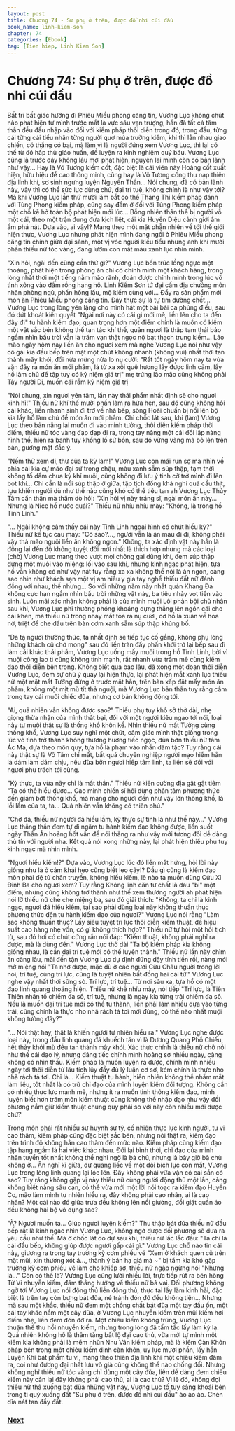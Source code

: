 ```yaml
---
layout: post
title: Chương 74 - Sư phụ ở trên, được đồ nhi cúi đầu
book_name: linh-kiem-son
chapter: 74
categories: [Ebook]
tag: [Tien hiep, Linh Kiem Son]
---
```


# Chương 74: Sư phụ ở trên, được đồ nhi cúi đầu

Bất tri bất giác hướng đi Phiêu Miểu phong căng tin, Vương Lục không chút nào phát hiện tự mình trước mắt là vực sâu vạn trượng, hắn đã tất cả tâm thần đều đầu nhập vào đối với kiếm pháp thôi diễn trong đó, trong đầu, từng cái từng cái tiểu nhân từng người quơ múa trường kiếm, khi thì lẫn nhau giao chiến, có thắng có bại, mà làm vì là người đứng xem Vương Lục, thì lại có thể từ đó hấp thủ giáo huấn, đề luyện ra kinh nghiệm quý báu. Vương Lục cũng là trước đây không lâu mới phát hiện, nguyên lai mình còn có bản lãnh như vậy... Hay là Vô Tương kiếm cốt, đặc biệt là cái viên này Hoàng cốt xuất hiện, hữu hiệu đề cao thông minh, cũng hay là Vô Tương công thu nạp thiên địa linh khí, sơ sinh ngưng luyện Nguyên Thần... Nói chung, đã có bản lãnh này, vậy thì có thể sức lực dùng chứ, đại trí tuệ, không chính là như vậy tới? Mà khi Vương Lục lần thứ mười lăm bắt có thể Thảng Thi kiếm pháp đánh với Tùng Phong kiếm pháp, cũng say đắm ở đối với Tùng Phong kiếm pháp một chỗ kẽ hở toàn bộ phát hiện mới lúc... Bỗng nhiên thân thể bị người vỗ một cái, theo một trận đung đưa kịch liệt, cái kia Huyền Diệu cảnh giới ầm ầm phá nát. Dựa vào, ai vậy!? Mang theo một mặt phẫn nhiên về tới thế giới hiện thực, Vương Lục nhưng phát hiện mình đang ngồi ở Phiêu Miểu phong căng tin chính giữa đại sảnh, một vị vóc người kiều tiểu nhưng anh khí mười phần thiếu nữ tóc vàng, đang lườm con mắt màu xanh lục nhìn mình.

"Xin hỏi, ngài đến cùng cần thứ gì?" Vương Lục bốn trúc lồng ngực một thoáng, phát hiện trong phòng ăn chỉ có chính mình một khách hàng, trong lòng nhất thời một tiếng nằm mão rãnh, đoán được chính mình trong lúc vô tình xông vào đầm rồng hang hổ. Linh Kiếm Sơn tứ đại cấm địa chưởng môn nhân phòng ngủ, phấn hồng lầu, mộ kiếm cùng với... Đẩy ra sản phẩm mới món ăn Phiêu Miểu phong căng tin. Đây thực sự là tự tìm đường chết... Vương Lục trong lòng yên lặng cho mình hát một bài bài ca phúng điếu, sau đó dứt khoát kiên quyết "Ngài nơi này có cái gì mới mẻ, liền lên cho ta đến đây đi" tu hành kiếm đạo, quan trọng hơn một điểm chính là muốn có kiếm một vật sắc bén không thể tan tác khí thế, quản ngươi là thập tam thái bảo ngắm nhìn bầu trời vẫn là trăm vạn thật ngọc nộ bạt thạch trung kiếm... Lão mão ngày hôm nay liền ăn cho ngươi xem mà nghe Vương Lục nói như vậy cô gái kia đầu bếp trên mặt một chút không nhanh (không vui) nhất thời tan thành mây khói, đổi nửa mừng nửa lo nụ cười: "Rất tốt ngày hôm nay ta vừa vặn đẩy ra món ăn mới phẩm, là từ xa xôi quê hương lấy được linh cảm, lấy hồ làm chủ đề tập tuy có kỷ niệm giá trị" mẹ trứng lão mão cũng không phải Tây người Di, muốn cái rắm kỷ niệm giá trị

"Nói chung, xin ngươi yên tâm, lần này thái phẩm nhất định sẽ cho ngươi kinh hỉ!" Thiếu nữ khí thế mười phần làm ra hứa hẹn, sau đó cũng không hỏi cái khác, liền nhanh sinh đi trở về nhà bếp, sông Hoài chuẩn bị nổi lên bộ kia lấy hồ làm chủ đề món ăn mới phẩm. Chỉ chốc lát sau, khi (làm) Vương Lục theo bản năng lại muốn đi vào minh tưởng, thôi diễn kiếm pháp thời điểm, thiếu nữ tóc vàng đạp đạp đi ra, trong tay nâng một cái đối lập nàng hình thể, hiện ra banh tuy khổng lồ sứ bồn, sau đó vững vàng mà bỏ lên trên bàn, gương mặt đắc ý.

"Nếm thử xem đi, thư của ta kỳ làm!" Vương Lục con mái run sợ mà nhìn về phía cái kia cự mão đại sứ trong chậu, màu xanh sẫm súp thập, tạm thời không tố dấm chua kỳ khí muội, cũng không đi lưu ý tình cờ trở mình đi lên bọt khí... Chỉ cần là nổi súp thập ở giữa, tập tịch đồng khả nghi quả cầu thịt, tựu khiến người dù như thế nào cũng khó có thể tiêu tan ah Vương Lục Thủy Tâm cẩn thận mà thăm dò hỏi: "Xin hỏi vị này tráng sĩ, ngài món ăn này... Nhưng là Nice hồ nước quái?" Thiếu nữ nhíu nhíu mày: "Không, là trong hồ Tinh Linh." 

"... Ngài không cảm thấy cái này Tinh Linh ngoại hình có chút hiếu kỳ?" Thiếu nữ kế tục cau mày: "Có sao?..., ngươi vẫn là ăn mau đi đi, không phải vậy thả mão nguội liền ăn không ngon." Không, ta xác định vật này hẳn là đông lại đến độ không tuyệt đối mới nhất là thích hợp nhưng mà các loại (chờ) Vương Lục mang theo vượt mọi chông gai dũng khí, đem súp thập đựng một muôi vào miệng: lối vào sau khi, nhưng kinh ngạc phát hiện, tựa hồ vẫn không có như vậy nát tuy rằng xa xa không thể nói là ăn ngon, càng sao nhìn như khách sạn một vị am hiểu y gia tay nghề thiếu đất nữ đánh đồng với nhau, thế nhưng... So với những năm này nhất quán Khang Đa không cực hạn ngắm nhìn bầu trời những vật này, ba tiêu nhảy vọt tiến vào sinh. Luôn mãi xác nhận không phải là của mình muội Lôi phản bội chủ nhân sau khi, Vương Lục phi thường phóng khoáng dựng thẳng lên ngón cái cho cái khen, mà thiếu nữ trong nháy mắt tỏa ra nụ cười, cơ hồ là xuân về hoa nở, triệt để che dấu trên bàn cơm xanh sẫm súp thập khủng bố.

"Đa tạ ngươi thưởng thức, ta nhất định sẽ tiếp tục cố gắng, không phụ lòng những khách cũ chờ mong" sau đó liền tràn đầy phấn khởi trở lại bếp sau đi làm cái khác thái phẩm, Vương Lục uống mấy muôi trong hồ Tinh Linh, bởi vì muội công lao tì cũng không tính mạnh, rất nhanh vừa trầm mê cùng kiếm đạo thôi diễn bên trong. Không biết qua bao lâu, đã xong một đoạn thôi diễn Vương Lục, đem sự chú ý quay lại hiện thực, lại phát hiện mắt xanh lục thiếu nữ một mặt mất Tưởng đứng ở trước mặt hắn, trên bàn xếp đặt mấy món ăn phẩm, không một mịt mù tít thả nguội, mà Vương Lục bản thân tuy rằng cầm trong tay cái muôi chiếc đũa, nhưng cơ bản không động tới.

"Ai, quả nhiên vẫn không được sao?" Thiếu phụ tuy khổ sở thở dài, nhẹ giọng thừa nhận của mình thất bại, đối với một người kiêu ngạo tới nói, loại này tư muội thật sự là thống khổ khôn kể. Nhìn thiếu nữ mất Tưởng cùng thống khổ, Vương Lục suy nghĩ một chút, cảm giác mình thật giống trong lúc vô tình trở thành không thương hương tiếc ngọc, đùa bỡn thiếu nữ tâm Ác Ma, dựa theo môn quy, tựa hồ là phạm vào nhẫn dâm tặc? Tuy rằng cái này thật sự là Vô Tâm chi mất, bất quá chuyên nghiệp người mạo hiểm hẳn là dám làm dám chịu, nếu đùa bỡn ngươi hiếp tâm linh, ta liền sẽ đối với ngươi phụ trách tới cùng.

"Kỳ thực, ta vừa nãy chỉ là mất thần." Thiếu nữ kiên cường địa gật gật tiêm "Ta có thể hiểu được... Cao minh chiến sĩ hội dùng phân tâm phương thức đến giảm bớt thống khổ, mà mang cho ngươi đến như vậy lớn thống khổ, là lỗi lầm của ta, ta... Quả nhiên vẫn không có thiên phú." 

"Chờ đã, thiếu nữ ngươi đã hiểu lầm, kỳ thực sự tình là như thế này..." Vương Lục thẳng thắn đem tự di ngâm tu hành kiếm đạo không được, liền suốt ngày Thần Ân hoảng hốt vấn đề nói thẳng ra như vậy mới tương đối dễ dàng thủ tín với người nha. Kết quả nói xong những này, lại phát hiện thiếu phụ tuy kinh ngạc mà nhìn mình.

"Ngươi hiểu kiếm!?" Dựa vào, Vương Lục lúc đó liền mất hứng, hỏi lời này giống như là ở cảm khái heo cũng biết leo cây!? Dầu gì cũng là kiếm đạo môn phái đệ tử chân truyền, không hiểu kiếm, lẽ nào ta muốn dùng Cửu Xỉ Đinh Ba cho ngươi xem? Tuy rằng Không linh căn tư chất là đau "bi" một điểm, nhưng cũng không trở thành như thế xem thường người ah phát hiện nói lỡ thiếu nữ che che miệng ba, sau đó giải thích: "Không, ta chỉ là kinh ngạc, ngươi đã hiểu kiếm, tại sao phải dùng loại này không thuần thục phương thức đến tu hành kiếm đạo của ngươi?" Vương Lục nói rằng "Làm sao không thuần thục? Lấy siêu tuyệt trí lực thôi diễn kiếm thuật, đề hiệu suất cao hàng nhẹ vốn, có gì không thích hợp?" Thiếu nữ tự hỏi một hồi tịch từ, sau đó hơi có chút cứng rắn nói đáp: "Kiếm thuật, không phải nghĩ ra được, mà là dùng đến." Vương Lục thở dài "Ta bộ kiếm pháp kia không giống nhau, là cần đại trí tuệ mới có thể luyện thành." Thiếu nữ lần này chìm ân càng lâu, mãi đến tận Vương Lục dự định đứng dậy tính tiền rồi, nàng mới mở miệng nói "Ta nhớ được, mặc dù ở các ngươi Cửu Châu người trong lời nói, trí tuệ, cùng trí lực, cũng là tuyệt nhiên bất đồng hai cái từ." Vương Lục nghe vậy nhất thời sững sờ. Trí lực, trí tuệ... Từ nơi sâu xa, tựa hồ có một đạo linh quang thoáng hiện. Thiếu nữ khẽ nhíu mày, nói tiếp "Trí lực, là Tiên Thiên nhân tố chiếm đa số, trí tuệ, nhưng là ngày kia từng trải chiếm đa số. Nếu là muốn đại trí tuệ mới có thể tu thành, liền phải làm nhiều dựa vào từng trải, cũng chính là thực nho nhã rách tả tơi mới đúng, có thể nào nhất muội không tưởng đây?" 

"... Nói thật hay, thật là khiến người tự nhiên hiểu ra." Vương Lục nghe được loại này, trong đầu linh quang đã khuếch tán vì là Dương Quang Phổ Chiếu, hết thảy khói mù đều tan thành mây khói. Xác thực chính là thiếu nữ chỗ nói như thế cái đạo lý, nhưng đáng tiếc chính mình hoảng sợ nhiều ngày, càng không có nhìn thấu. Kiếm pháp là muốn luyện ra được, chính mình nhiều ngày tới thôi diễn từ lâu tích lũy đầy đủ lý luận cơ sở, kém chính là thực nho nhã rách tả tơi. Chỉ là... Kiếm thuật tu hành, hiển nhiên không thể nhắm mắt làm liều, tốt nhất là có trữ chỉ đạo của mình luyện kiếm đối tượng. Không cần có nhiều thực lực mạnh mẽ, nhưng ít ra muốn tinh thông kiếm đạo, mình luyện biết hơn trăm môn kiếm thuật cũng không thể nhập đạo như vậy đối phương nắm giữ kiếm thuật chung quy phải so với này còn nhiều mới được chứ?

Trong môn phái rất nhiều sư huynh sư tỷ, cố nhiên thực lực kinh người, tu vi cao thâm, kiếm pháp cũng đặc biệt sắc bén, nhưng nói thật ra, kiếm đạo trên trình độ không hẳn cao thâm đến mức nào. Kiếm pháp cùng kiếm đạo tập hang ngầm là hai việc khác nhau. Đổi lại bình thời, chỉ đạo của mình nhân tuyển tốt nhất không thể nghi ngờ là bà chủ, nhưng là bây giờ bà chủ không ở... Ân nghĩ kĩ giữa, dư quang liếc về một đôi bích lục con mắt, Vương Lục trong lòng linh quang lại lóe lên. Đây không phải vừa vặn có cái sẵn có sao? Tuy rằng không gặp vị này thiếu nữ cùng người động thủ một lần, càng không biết nàng sâu cạn, có thể vừa mới một lời nói toạc ra kiếm đạo Huyền Cơ, mão làm mình tự nhiên hiểu ra, đây không phải cao nhân, ai là cao nhân? Một cái nào đó giữa trưa đều không lên nổi giường, đổi giặt quần áo đều không hai bộ vô dụng sao?

"À? Ngươi muốn ta... Giúp ngươi luyện kiếm?" Thu thập bát đũa thiếu nữ đầu bếp rất là kinh ngạc nhìn Vương Lục, không ngờ được đối phương sẽ đưa ra yêu cầu như thế. Mà ở chốc lát do dự sau khi, thiếu nữ lắc lắc đầu: "Ta chỉ là cái đầu bếp, không giúp được ngươi gấp cái gì." Vương Lục chỗ nào tin cái này, giương ra trong tay trường kỳ cơm phiếu vé "Xem ở khách quen cũ trên mặt mũi, xin thương xót á..., thành ý bán hạ giá mà ~" bị tấm kia khó gặp trường kỳ cơm phiếu vé làm cho khiếp sợ, thiếu nữ ngập ngừng nói "Nhưng là..." Còn có thể là? Vương Lục cũng lười nhiều lời, trực tiếp rút ra bên hông Tử Vi nhuyễn kiếm, đâm thẳng hướng về thiếu nữ bả vai. Đối phương không ngờ tới Vương Lục nói động thủ liền động thủ, thực tại lấy làm kinh hãi, đặc biệt là trên tay còn bưng bát đũa, né tránh đón đỡ đều không tiện... Nhưng mà sau một khắc, thiếu nữ đem một chồng chất bát đũa một tay đầu ổn, một cái tay khác nắm một cây đũa, ở Vương Lục nhuyễn kiếm trên mũi kiếm hơi điểm nhẹ, liền đem đón đỡ ra. Một chiêu kiếm không trúng, Vương Lục thuận thế thu hồi nhuyễn kiếm, nhưng trong lòng đã tấm tắc lấy làm kỳ lạ. Quả nhiên không hổ là thâm tàng bất lộ đại cao thủ, vừa mới tự mình một kiếm kia không phải là mềm nhũn Nhu Vân kiếm pháp, mà là kiếm Càn Khôn pháp bên trong một chiêu kiếm định càn khôn, uy lực mười phần, lấy hắn Luyện Khí bát phẩm tu vi, mang theo thiên địa linh khí một chiêu kiếm đâm ra, coi như đương đại nhất lưu võ giả cũng không thể nào chống đối. Nhưng không nghĩ thiếu nữ tóc vàng chỉ dùng một cây đũa, liền dễ dàng đem chiêu kiếm này cản lại đây không phải cao thủ, ai là cao thủ? Vì lẽ đó, không đợi thiếu nữ thả xuống bát đũa những vật này, Vương Lục tố tuy sảng khoái bên trong tì quỳ xuống đất "Sư phụ ở trên, được đồ nhi cúi đầu" ào ào ào. Chén dĩa nát tan đầy đất.

### [Next](./chuong-75.html)
